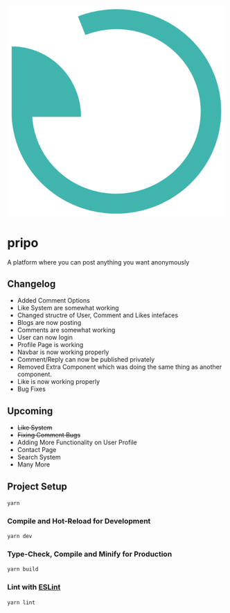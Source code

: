 <p align="center">
<img width="500" src="public/icon.png" alt="logo">
</p>

# pripo
A platform where you can post anything you want anonymously
## Changelog
- Added Comment Options
- Like System are somewhat working
- Changed structre of User, Comment and Likes intefaces
- Blogs are now posting
- Comments are somewhat working 
- User can now login
- Profile Page is working
- Navbar is now working properly
- Comment/Reply can now be published privately
- Removed Extra Component which was doing the same thing as another component.
- Like is now working properly
- Bug Fixes

## Upcoming
- ~~Like System~~
- ~~Fixing Comment Bugs~~
- Adding More Functionality on User Profile
- Contact Page
- Search System
- Many More

## Project Setup

```sh
yarn
```

### Compile and Hot-Reload for Development

```sh
yarn dev
```

### Type-Check, Compile and Minify for Production

```sh
yarn build
```

### Lint with [ESLint](https://eslint.org/)

```sh
yarn lint
```
